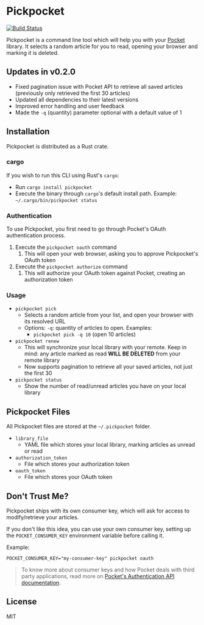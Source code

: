 # Pickpocket

[![Build Status](https://travis-ci.com/tiagoamaro/pickpocket-rust.svg?branch=master)](https://travis-ci.com/tiagoamaro/pickpocket-rust)

Pickpocket is a command line tool which will help you with your [Pocket](http://getpocket.com/) library. It selects a random article for you to read, opening your browser and marking it is deleted.

## Updates in v0.2.0

- Fixed pagination issue with Pocket API to retrieve all saved articles (previously only retrieved the first 30 articles)
- Updated all dependencies to their latest versions
- Improved error handling and user feedback
- Made the `-q` (quantity) parameter optional with a default value of 1

## Installation

Pickpocket is distributed as a Rust crate.

### cargo

If you wish to run this CLI using Rust's `cargo`:

- Run `cargo install pickpocket`
- Execute the binary through `cargo`'s default install path. Example: `~/.cargo/bin/pickpocket status`

### Authentication

To use Pickpocket, you first need to go through Pocket's OAuth authentication process.

1. Execute the `pickpocket oauth` command
    1. This will open your web browser, asking you to approve Pickpocket's OAuth token
2. Execute the `pickpocket authorize` command
    1. This will authorize your OAuth token against Pocket, creating an authorization token

### Usage

- `pickpocket pick`
  - Selects a random article from your list, and open your browser with its resolved URL
  - Options: `-q`: quantity of articles to open. Examples:
    - `pickpocket pick -q 10` (open 10 articles)
- `pickpocket renew`
  - This will synchronize your local library with your remote. Keep in mind: any article marked as read **WILL BE DELETED** from your remote library
  - Now supports pagination to retrieve all your saved articles, not just the first 30
- `pickpocket status`
  - Show the number of read/unread articles you have on your local library

## Pickpocket Files

All Pickpocket files are stored at the `~/.pickpocket` folder.

- `library_file`
  - YAML file which stores your local library, marking articles as unread or read
- `authorization_token`
  - File which stores your authorization token
- `oauth_token`
  - File which stores your OAuth token

## Don't Trust Me?

Pickpocket ships with its own consumer key, which will ask for access to modify/retrieve your articles.

If you don't like this idea, you can use your own consumer key, setting up the `POCKET_CONSUMER_KEY` environment variable before calling it.

Example:

`POCKET_CONSUMER_KEY="my-consumer-key" pickpocket oauth`

> To know more about consumer keys and how Pocket deals with third party applications, read more on [Pocket's Authentication API documentation](https://getpocket.com/developer/docs/authentication).

## License

MIT
